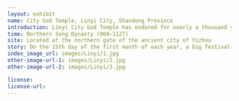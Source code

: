 ```yaml
---
layout: exhibit
name: City God Temple, Linyi City, Shandong Province
introduction: Linyi City God Temple has endured for nearly a thousand years with two temple sites and three temple constructions. Linyi City God Temple was established in the Song Dynasty. The temple is a two-storey building with a five-room hall in the backyard, mainly dedicated to the City God. There are also stone monuments, stone lions, stone horses and stone carvings inside and outside the courtyard. There is a square outside the gate. A great worship service is held on the 15th day of the first month, and temple fair activities are held for five days. In September 1945, the city of Linyi was liberated. The East China Bureau of the Central Committee of the Communist Party of China, the military headquarters of the New Fourth Army and the leading organs of the party, government and army of Shandong were moved to Linyi City. The City God Temple was converted to other uses. 
time: Northern Song Dynasty (960—1127)
site: Located at the northern gate of the ancient city of Yizhou
story: On the 15th day of the first month of each year, a big festival is held in the square in front of the temple, with incense and candles and three animals, namely a cow, a goat and a pig's head, on the case, gongs, drums and pipes are played. The monk officiates, while the governor, the county, the gentry, and the public worship City God on the sixteenth day of the year, once a year. The statue of City God was made of bronze at first but was later replaced by wooden ones. The wooden idol can sit or stand, and people carry it in a palanquin to tour the city, sing an extensive opera and catch the temple fair. The City God Temple Fair originated in the Song Dynasty and gradually took shape during the Yuan, Ming and Qing Dynasties, with annual temple fairs in spring and autumn. The temple fair provides a platform for the exchangingds between the city and the countryside, with mountain goods from Meng Shan, seafood from Lianyungang and Rizhao, leather goods from Yishui, and local products from Linyi and other plain areas. The stage in front of the temple renders opera, the teepees are for resting, and there are artists from the Cang Shan and Tan Cheng size stringing sheds, playing bamboo boards, playing the erhu, playing the willow qin singing small songs. In September 1945, Linyi was liberated and the leading organs of the party, government and military were relocated to Linyi City, with the City God Temple being used for other purposes. A congratulatory message from Chairman Mao Zedong and Commander-in-Chief Zhu De was read out at the meeting.
index_image_url: images/Linyi/1.jpg
other-image-url-1: images/Linyi/2.jpg
other-image-url-2: images/Linyi/3.jpg

license:
license-url:
---
```

